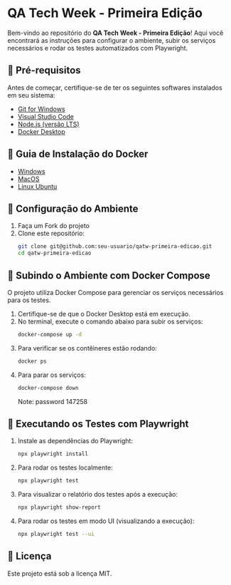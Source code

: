 # QA Tech Week - Primeira Edição

Bem-vindo ao repositório do **QA Tech Week - Primeira Edição**! Aqui você encontrará as instruções para configurar o ambiente, subir os serviços necessários e rodar os testes automatizados com Playwright.

## 📌 Pré-requisitos

Antes de começar, certifique-se de ter os seguintes softwares instalados em seu sistema:

-   [Git for Windows](https://gitforwindows.org/)
-   [Visual Studio Code](https://code.visualstudio.com/)
-   [Node.js (versão LTS)](https://nodejs.org/)
-   [Docker Desktop](https://www.docker.com/products/docker-desktop/)

## 🐋 Guia de Instalação do Docker

-   [Windows](https://dev.to/papitofernando/instalando-o-docker-no-windows-10-home-ou-professional-com-wsl-2-26m3)
-   [MacOS](https://docs.docker.com/desktop/setup/install/mac-install/)
-   [Linux Ubuntu](https://docs.docker.com/engine/install/ubuntu/)

## 🚀 Configuração do Ambiente

1. Faça um Fork do projeto
2. Clone este repositório:
    ```sh
    git clone git@github.com:seu-usuario/qatw-primeira-edicao.git
    cd qatw-primeira-edicao
    ```

## 🐳 Subindo o Ambiente com Docker Compose

O projeto utiliza Docker Compose para gerenciar os serviços necessários para os testes.

1. Certifique-se de que o Docker Desktop está em execução.
2. No terminal, execute o comando abaixo para subir os serviços:
    ```sh
    docker-compose up -d
    ```
3. Para verificar se os contêineres estão rodando:
    ```sh
    docker ps
    ```
4. Para parar os serviços:
    ```sh
    docker-compose down
    ```
    Note: password 147258

## 🧪 Executando os Testes com Playwright

1. Instale as dependências do Playwright:
    ```sh
    npx playwright install
    ```
2. Para rodar os testes localmente:
    ```sh
    npx playwright test
    ```
3. Para visualizar o relatório dos testes após a execução:
    ```sh
    npx playwright show-report
    ```
4. Para rodar os testes em modo UI (visualizando a execução):
    ```sh
    npx playwright test --ui
    ```

## 📄 Licença

Este projeto está sob a licença MIT.
